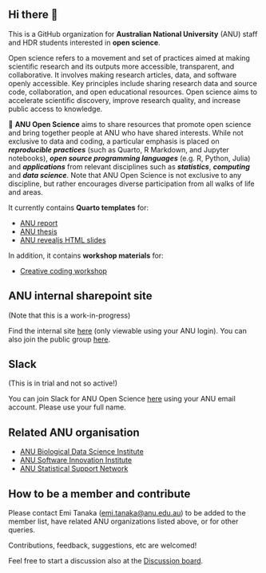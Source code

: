 ## Hi there 👋

This is a GitHub organization for **Australian National University** (ANU) staff and HDR students interested in **open science**. 

Open science refers to a movement and set of practices aimed at making scientific research and its outputs more accessible, transparent, and collaborative. It involves making research articles, data, and software openly accessible. Key principles include sharing research data and source code, collaboration, and open educational resources. Open science aims to accelerate scientific discovery, improve research quality, and increase public access to knowledge.

🎯 **ANU Open Science** aims to share resources that promote open science and bring together people at ANU who have shared interests. While not exclusive to data and coding, a particular emphasis is placed on **_reproducible practices_** (such as Quarto, R Markdown, and Jupyter notebooks), **_open source programming languages_** (e.g. R, Python, Julia) and **_applications_** from relevant disciplines such as **_statistics_**, **_computing_** and **_data science_**. Note that ANU Open Science is not exclusive to any discipline, but rather encourages diverse participation from all walks of life and areas.

It currently contains **Quarto templates** for:

- [ANU report](https://github.com/anuopensci/quarto-anu-report)
- [ANU thesis](https://github.com/anuopensci/quarto-anu-thesis)
- [ANU revealjs HTML slides](https://github.com/anuopensci/quarto-anu-revealjs)

In addition, it contains **workshop materials** for:

- [Creative coding workshop](https://anuopensci.github.io/creative-coding/)

## ANU internal sharepoint site 

(Note that this is a work-in-progress)

Find the internal site [here](https://anu365.sharepoint.com/sites/anuopenscience) (only viewable using your ANU login). You can also join the public group [here](https://outlook.office365.com/people/group/anu365.onmicrosoft.com/anuopensci). 

## Slack

(This is in trial and not so active!)

You can join Slack for ANU Open Science [here](https://join.slack.com/t/anuopensci/signup) using your ANU email account. Please use your full name. 

## Related ANU organisation 

- [ANU Biological Data Science Institute](https://github.com/anu-bdsi)
- [ANU Software Innovation Institute](https://github.com/anusii)
- [ANU Statistical Support Network](https://github.com/ANUStatSupportoNline)

## How to be a member and contribute

Please contact Emi Tanaka (emi.tanaka@anu.edu.au) to be added to the member list, have related ANU organizations listed above, or for other queries. 

Contributions, feedback, suggestions, etc are welcomed! 

Feel free to start a discussion also at the [Discussion board](https://github.com/orgs/anuopensci/discussions). 


